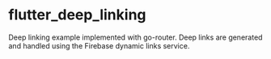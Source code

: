 # flutter_deep_linking

Deep linking example implemented with go-router. Deep links are generated and handled using the Firebase dynamic links service.
